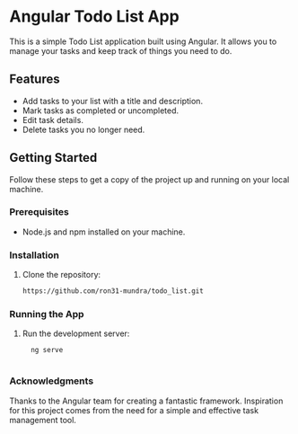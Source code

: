 # Angular Todo List App

This is a simple Todo List application built using Angular. It allows you to manage your tasks and keep track of things you need to do.

## Features

- Add tasks to your list with a title and description.
- Mark tasks as completed or uncompleted.
- Edit task details.
- Delete tasks you no longer need.

## Getting Started

Follow these steps to get a copy of the project up and running on your local machine.

### Prerequisites

- Node.js and npm installed on your machine.

### Installation

1. Clone the repository:

   ```bash
   https://github.com/ron31-mundra/todo_list.git

### Running the App
1. Run the development server:

    ```bash
      ng serve



### Acknowledgments

Thanks to the Angular team for creating a fantastic framework.
Inspiration for this project comes from the need for a simple and effective task management tool.
